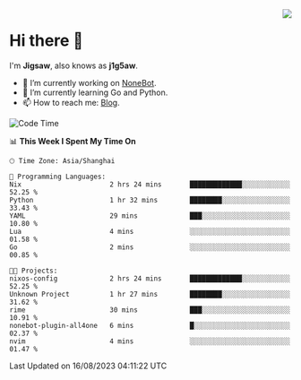 <a href="#">
  <img align="right" src="https://github-readme-stats.vercel.app/api?username=j1g5awi&count_private=true&show_icons=true&title_color=80070B&text_color=B3B3B3&bg_color=212121&icon_color=80070B" />
</a>

# Hi there 👋

I'm **Jigsaw**, also knows as **j1g5aw**.

- 🔭 I’m currently working on [NoneBot](https://github.com/nonebot).
- 🌱 I’m currently learning Go and Python.
- 📫 How to reach me: [Blog](https://blog.maddestroyer.xyz/).

<!--START_SECTION:waka-->
![Code Time](http://img.shields.io/badge/Code%20Time-1%2C206%20hrs%201%20min-blue)

📊 **This Week I Spent My Time On** 

```text
🕑︎ Time Zone: Asia/Shanghai

💬 Programming Languages: 
Nix                      2 hrs 24 mins       █████████████░░░░░░░░░░░░   52.25 % 
Python                   1 hr 32 mins        ████████░░░░░░░░░░░░░░░░░   33.43 % 
YAML                     29 mins             ███░░░░░░░░░░░░░░░░░░░░░░   10.80 % 
Lua                      4 mins              ░░░░░░░░░░░░░░░░░░░░░░░░░   01.58 % 
Go                       2 mins              ░░░░░░░░░░░░░░░░░░░░░░░░░   00.85 % 

🐱‍💻 Projects: 
nixos-config             2 hrs 24 mins       █████████████░░░░░░░░░░░░   52.25 % 
Unknown Project          1 hr 27 mins        ████████░░░░░░░░░░░░░░░░░   31.62 % 
rime                     30 mins             ███░░░░░░░░░░░░░░░░░░░░░░   10.91 % 
nonebot-plugin-all4one   6 mins              █░░░░░░░░░░░░░░░░░░░░░░░░   02.37 % 
nvim                     4 mins              ░░░░░░░░░░░░░░░░░░░░░░░░░   01.47 % 
```


 Last Updated on 16/08/2023 04:11:22 UTC
<!--END_SECTION:waka-->
